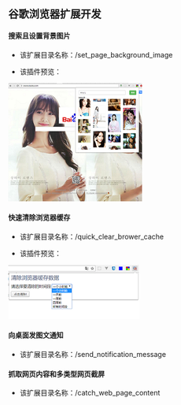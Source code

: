 ## 谷歌浏览器扩展开发

#### 搜索且设置背景图片

* 该扩展目录名称：/set_page_background_image

* 该插件预览：

![set_page_background_image_chrome_plugin](/set_page_background_image/screenshoot.png "set_page_background_image_chrome_plugin") 

#### 快速清除浏览器缓存

* 该扩展目录名称：/quick_clear_brower_cache

* 该插件预览：

![quick_clear_brower_cache_plugin](/quick_clear_brower_cache/screenshoot.png "quick_clear_brower_cache_plugin") 

#### 向桌面发图文通知

* 该扩展目录名称：/send_notification_message

#### 抓取网页内容和多类型网页截屏

* 该扩展目录名称：/catch_web_page_content
